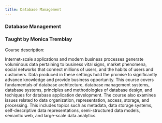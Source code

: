 ```yaml
---
title: Database Management
---
```


### Database Management
### Taught by Monica Tremblay

Course description:

Internet-scale applications and modern business processes generate
voluminous data pertaining to business vital signs, market
phenomena, social networks that connect millions of users, and the
habits of users and customers. Data produced in these settings hold
the promise to significantly advance knowledge and provide business
opportunity. This course covers fundamentals of database architecture,
database management systems, database systems, principles and methodologies
of database design, and techiques for database application development.
The course also examines issues related to data organization, representation,
access, storage, and processing. This includes topics such as metadata,
data storage systems, self-descriptive data representations, semi-structured
data models, semantic web, and large-scale data analytics.